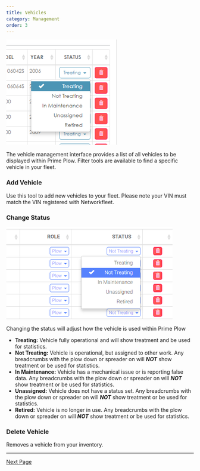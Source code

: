 ```yaml
---
title: Vehicles
category: Management
order: 3
---
```


![Vehicles](/img/vehicles.png)

The vehicle management interface provides a list of all vehicles to be displayed within Prime Plow. Filter tools are available to find a specific vehicle in your fleet.

### Add Vehicle

Use this tool to add new vehicles to your fleet. Please note your VIN must match the VIN registered with Networkfleet.

### Change Status

![Vehicles](/img/vehicles_status.png)

Changing the status will adjust how the vehicle is used within Prime Plow

* **Treating:** Vehicle fully operational and will show treatment and be used for statistics.
* **Not Treating:** Vehicle is operational, but assigned to other work. Any breadcrumbs with the plow down or spreader on will **_NOT_** show treatment or be used for statistics.
* **In Maintenance:** Vehicle has a mechanical issue or is reporting false data. Any breadcrumbs with the plow down or spreader on will **_NOT_** show treatment or be used for statistics.
* **Unassigned:** Vehicle does not have a status set. Any breadcrumbs with the plow down or spreader on will **_NOT_** show treatment or be used for statistics.
* **Retired:** Vehicle is no longer in use. Any breadcrumbs with the plow down or spreader on will **_NOT_** show treatment or be used for statistics.

### Delete Vehicle

Removes a vehicle from your inventory.

---
[Next Page](https://primeplow.github.io/Management/messages/)